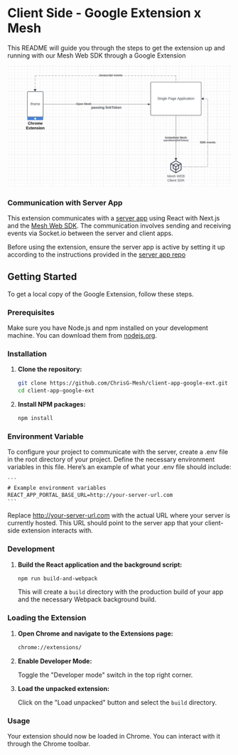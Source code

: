 # Client Side - Google Extension x Mesh

This README will guide you through the steps to get the extension up and running with our Mesh Web SDK through a Google Extension

![alt text](https://github.com/ChrisG-Mesh/client-app-google-ext/blob/main/ext_diagram.png?raw=true)

### Communication with Server App

This extension communicates with a [server app](https://github.com/ChrisG-Mesh/server-side-google-ext) using React with Next.js and the [Mesh Web SDK](https://docs.meshconnect.com/guides/getting-started). The communication involves sending and receiving events via Socket.io between the server and client apps.

Before using the extension, ensure the server app is active by setting it up according to the instructions provided in the [server app repo](https://github.com/ChrisG-Mesh/server-side-google-ext)


## Getting Started

To get a local copy of the Google Extension, follow these steps.

### Prerequisites

Make sure you have Node.js and npm installed on your development machine. You can download them from [nodejs.org](https://nodejs.org/).

### Installation

1. **Clone the repository:**

    ```sh
    git clone https://github.com/ChrisG-Mesh/client-app-google-ext.git
    cd client-app-google-ext
    ```

2. **Install NPM packages:**

    ```sh
    npm install
    ```
### Environment Variable

To configure your project to communicate with the server, create a .env file in the root directory of your project. Define the necessary environment variables in this file. Here’s an example of what your .env file should include:

    ```
    # Example environment variables
    REACT_APP_PORTAL_BASE_URL=http://your-server-url.com
    ```

Replace http://your-server-url.com with the actual URL where your server is currently hosted. This URL should point to the server app that your client-side extension interacts with.

### Development

1. **Build the React application and the background script:**

    ```sh
    npm run build-and-webpack
    ```

    This will create a `build` directory with the production build of your app and the necessary Webpack background build.

### Loading the Extension

1. **Open Chrome and navigate to the Extensions page:**

    ```sh
    chrome://extensions/
    ```

2. **Enable Developer Mode:**

    Toggle the "Developer mode" switch in the top right corner.

3. **Load the unpacked extension:**

    Click on the "Load unpacked" button and select the `build` directory.

### Usage

Your extension should now be loaded in Chrome. You can interact with it through the Chrome toolbar.
